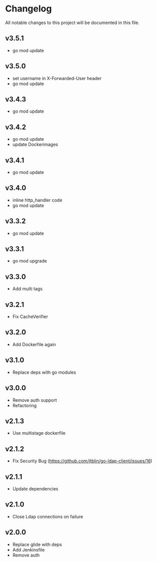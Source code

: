 # Changelog

All notable changes to this project will be documented in this file.

## v3.5.1

- go mod update

## v3.5.0

- set username in X-Forwarded-User header
- go mod update

## v3.4.3

- go mod update

## v3.4.2

- go mod update
- update Dockerimages

## v3.4.1

- go mod update

## v3.4.0

- inline http_handler code 
- go mod update

## v3.3.2

- go mod update

## v3.3.1

- go mod upgrade

## v3.3.0

- Add multi tags

## v3.2.1

- Fix CacheVerifier

## v3.2.0

- Add Dockerfile again

## v3.1.0

- Replace deps with go modules

## v3.0.0

- Remove auth support 
- Refactoring

## v2.1.3

- Use multistage dockerfile

## v2.1.2

- Fix Security Bug (https://github.com/jtblin/go-ldap-client/issues/16)

## v2.1.1

- Update dependencies

## v2.1.0

- Close Ldap connections on failure 

## v2.0.0

- Replace glide with deps
- Add Jenkinsfile
- Remove auth
